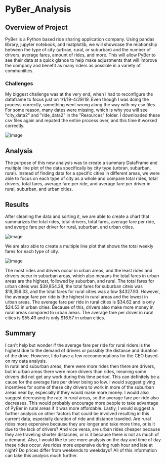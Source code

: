 # PyBer_Analysis

## Overview of Project

PyBer is a Python based ride sharing application company. Using pandas library, jupyter notebook, and matplotlib, we will showcase the relationship
between the type of city (urbran, rural, or suburban) and the number of drivers, average fares, amount of rides, and more. This will allow PyBer to see
their data at a quick glance to help make adjustments that will improve the company and benefit as many riders as possible in a variety of communiities. 

### Challenges

My biggest challenge was at the very end, when I had to reconfigure the dataframe to focus just on 1/1/19-4/29/19.  Even though I was doing the process correctly,
something went wrong along the way with my csv files.  For some reason, many dates were missing, which is why you will see "city_data2" and "ride_data2" in the 
"Resources" folder.  I downloaded these csv files again and repated the entire process over, and this time it worked correctly. 

![image](https://user-images.githubusercontent.com/64279232/127413807-d7292ecf-8d2d-4f3d-8f29-22afffaae40f.png)


## Analysis 
The purpose of this new analysis was to create a summary DataFrame and multiple line plot of the data specifically by city type (urbran, suburban, rural).  Instead of finding data for a specific cities in different areas, we were able to focus on each type of city as a whole and compare total rides, total drivers, total fares, average fare per ride, and average fare per driver in rural, suburban, and urban cities.  


## Results

After cleaning the data and sorting it, we are able to create a chart that summarizes the total rides, total drivers, total fares, average fare per ride, and averge fare per driver for rural, suburban, and urban cities.

![image](https://user-images.githubusercontent.com/64279232/127414083-63d31940-cedd-4d8e-8e24-01ec39d23a37.png)

We are also able to create a multiple line plot that shows the total weekly fares for each type of city. 

![image](https://user-images.githubusercontent.com/64279232/127414152-3ab1b80d-29e9-4939-a120-258a9501e033.png)

The most rides and drivers occur in urban areas, and the least rides and drivers occur in suburban areas, which also meaans the total fares in urban areas are the highest, followed by suburban, and rural.  The total fares for urban citeis was $39,854.38, the total fares for suburban citeis was $19,356.33, and the total fares for rural cities was a low $4327.93.  However, the average fare per ride is the highest in rural areas and the lowest in urban areas.  The average fare per ride in rural cities is $34.62 and is only $24.53 in urban cities.  Because of this, drivers also make more money in rural areas compared to urban areas. The average fare per driver in rural cities is $55.49 and is only $16.57 in urban cities.  


## Summary

I can't help but wonder if the average fare per ride for rural riders is the highest due to the demand of drivers or possibly the distance and duration of the drive.  However, I do have a few reccomendations for the CEO based on my data analysis.  
In rural and suburban areas, there were more rides then there are drivers, but in urban areas there were more drivers than rides, meaning some drivers did not get any work during this time period.  This can definitely be a cause for the average fare per driver being so low.  I would suggest giving incentives for some of these city drivers to work in more of the suburban areas near by, especially if they would make more money. 
I would also suggest decreasing the rate in rural areas, so the average fare per ride also decreases.  This would probably encourage more people to take advantage of PyBer in rural areas if it was more affordable. 
Lastly, I would suggest a further analysis on other factors that could be involved resulting in this current data, especially duration of ride and distance traveled.  Are rural rides more expensive because they are longer and take more time, or is it due to the lack of drivers?  And vice versa, are urban rides cheaper because they are traveling shorter distacnes, or is it because there is not as much of a demand.  Also, I would like to see more analysis on the day and time of day these rides occur.  Are rides more expensive during rush hour and late at night?  Do prices differ from weekends to weekdays?  All of this information can take this analysis much further. 

